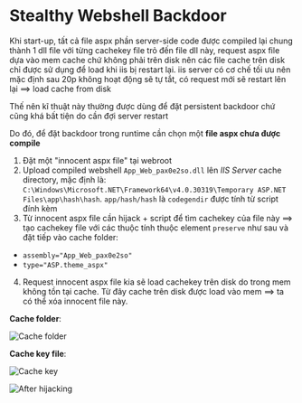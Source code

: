 # Stealthy Webshell Backdoor

Khi start-up, tất cả file aspx phần server-side code được compiled lại chung thành 1 dll file với từng cachekey file trỏ đến file dll này, request aspx file dựa vào mem cache chứ không phải trên disk nên các file cache trên disk chỉ được sử dụng để load khi iis bị restart lại. iis server có cơ chế tối ưu nên mặc định sau 20p không hoạt động sẽ tự tắt, có request mới sẽ restart lên lại ==> load cache from disk

Thế nên kĩ thuật này thường được dùng để đặt persistent backdoor chứ cũng khá bất tiện do cần đợi server restart

Do đó, để đặt backdoor trong runtime cần chọn một **file aspx chưa được compile**

1. Đặt một "innocent aspx file" tại webroot
2. Upload compiled webshell `App_Web_pax0e2so.dll` lên *IIS Server* cache directory, mặc định là: `C:\Windows\Microsoft.NET\Framework64\v4.0.30319\Temporary ASP.NET Files\app\hash\hash`. `app/hash/hash` là `codegendir` được tính từ script đính kèm
3. Từ innocent aspx file cần hijack + script để tìm cachekey của file này ==> tạo cachekey file với các thuộc tính thuộc element `preserve` như sau và đặt tiếp vào cache folder:
  - `assembly="App_Web_pax0e2so"`
  - `type="ASP.theme_aspx"`
4. Request innocent aspx file kia sẽ load cachekey trên disk do trong mem không tồn tại cache. Từ đây cache trên disk được load vào mem ==> ta có thể xóa innocent file này.

**Cache folder**:

![Cache folder](https://user-images.githubusercontent.com/71699412/217500057-1015606f-7b01-4f9e-854f-c739a1f3cbe5.png)

**Cache key file**:

![Cache key](https://user-images.githubusercontent.com/71699412/217500604-d4b87cce-3799-4b5d-adaf-3b7f90adada3.png)


![After hijacking](https://user-images.githubusercontent.com/71699412/217499295-4083ba0d-05d0-4550-af47-f37303d97c74.png)
